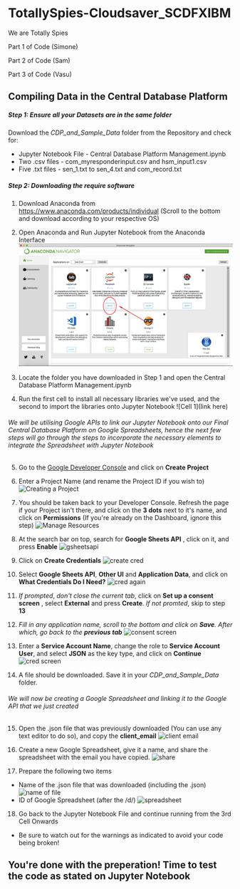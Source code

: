 # TotallySpies-Cloudsaver_SCDFXIBM
 We are Totally Spies
 
 
 Part 1 of Code (Simone)
 
 
 Part 2 of Code (Sam)
 
 
 
 Part 3 of Code (Vasu)

## Compiling Data in the Central Database Platform

##### Step 1: Ensure all your Datasets are in the same folder
Download the _CDP_and_Sample_Data_ folder from the Repository and check for: 
- Jupyter Notebook File - Central Database Platform Management.ipynb
- Two .csv files - com_myresponderinput.csv and hsm_input1.csv
- Five .txt files - sen_1.txt to sen_4.txt and com_record.txt

##### Step 2: Downloading the require software
1) Download Anaconda from https://www.anaconda.com/products/individual (Scroll to the bottom and download according to your respective OS)

2) Open Anaconda and Run Jupyter Notebook from the Anaconda Interface
![Image of Anaconda Interface](https://github.com/whoisvasu/TotallySpies-Cloudsaver_SCDFXIBM/blob/master/anaconda.png)

3) Locate the folder you have downloaded in Step 1 and open the Central Database Platform Management.ipynb

4) Run the first cell to install all necessary libraries we've used, and the second to import the libraries onto Jupyter Notebook
![Cell 1](link here)

###### We will be utilising Google APIs to link our Jupyter Notebook onto our Final Central Database Platform on Google Spreadsheets, hence the next few steps will go through the steps to incorporate the necessary elements to integrate the Spreadsheet with Jupyter Notebook

5) Go to the [Google Developer Console](https://console.developers.google.com/) and click on __Create Project__

6) Enter a Project Name (and rename the Project ID if you wish to)
![Creating a Project](link)

7) You should be taken back to your Developer Console. Refresh the page if your Project isn't there, and click on the __3 dots__ next to it's name, and click on __Permissions__ (If you're already on the Dashboard, ignore this step)
![Manage Resources](link)

8) At the search bar on top, search for __Google Sheets API__ , click on it, and press __Enable__
![gsheetsapi](link)

9) Click on __Create Credentials__
![create cred](link)

10) Select __Google Sheets API__, __Other UI__ and __Application Data__, and click on __What Credentials Do I Need?__
![cred again](link)

11) *If prompted*, _don't close the current tab_, click on __Set up a consent screen__ , select __External__ and press __Create__. *If not promted*, skip to step __13__

12) *Fill in any application name, scroll to the bottom and click on __Save__. After which, go back to the __previous tab__*
![consent screen](link)

13) Enter a __Service Account Name__, change the role to __Service Account User__, and select __JSON__ as the key type, and click on __Continue__
![cred screen](link)

14) A file should be downloaded. Save it in your _CDP_and_Sample_Data_ folder.

###### We will now be creating a Google Spreadsheet and linking it to the Google API that we just created

15) Open the .json file that was previously downloaded (You can use any text editor to do so), and copy the __client_email__ 
![client email](link)

16) Create a new Google Spreadsheet, give it a name, and share the spreadsheet with the email you have copied. 
![share](link)

17) Prepare the following two items
- Name of the .json file that was downloaded (including the .json)
![name of file](link)
- ID of Google Spreadsheet (after the /d/)
![spreadsheet](link)

18) Go back to the Jupyter Notebook File and continue running from the 3rd Cell Onwards
- Be sure to watch out for the warnings as indicated to avoid your code being broken!

## You're done with the preperation! Time to test the code as stated on Jupyter Notebook




